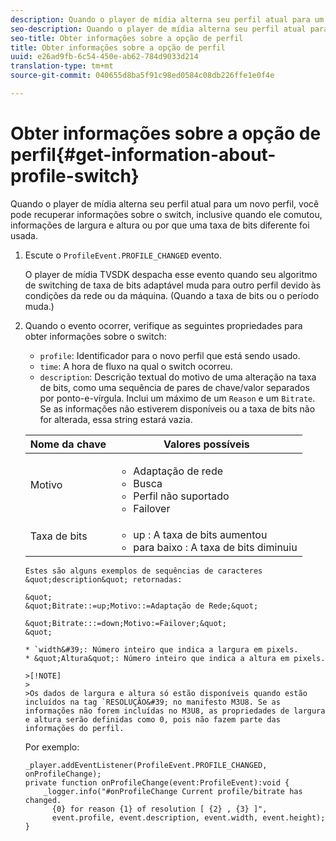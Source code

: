 ```yaml
---
description: Quando o player de mídia alterna seu perfil atual para um novo perfil, você pode recuperar informações sobre o switch, inclusive quando ele comutou, informações de largura e altura ou por que uma taxa de bits diferente foi usada.
seo-description: Quando o player de mídia alterna seu perfil atual para um novo perfil, você pode recuperar informações sobre o switch, inclusive quando ele comutou, informações de largura e altura ou por que uma taxa de bits diferente foi usada.
seo-title: Obter informações sobre a opção de perfil
title: Obter informações sobre a opção de perfil
uuid: e26ad9fb-6c54-450e-ab62-784d9033d214
translation-type: tm+mt
source-git-commit: 040655d8ba5f91c98ed0584c08db226ffe1e0f4e

---
```



# Obter informações sobre a opção de perfil{#get-information-about-profile-switch}

Quando o player de mídia alterna seu perfil atual para um novo perfil, você pode recuperar informações sobre o switch, inclusive quando ele comutou, informações de largura e altura ou por que uma taxa de bits diferente foi usada.

1. Escute o `ProfileEvent.PROFILE_CHANGED` evento.

   O player de mídia TVSDK despacha esse evento quando seu algoritmo de switching de taxa de bits adaptável muda para outro perfil devido às condições da rede ou da máquina. (Quando a taxa de bits ou o período muda.)
1. Quando o evento ocorrer, verifique as seguintes propriedades para obter informações sobre o switch:

   * `profile`: Identificador para o novo perfil que está sendo usado.
   * `time`: A hora de fluxo na qual o switch ocorreu.
   * `description`: Descrição textual do motivo de uma alteração na taxa de bits, como uma sequência de pares de chave/valor separados por ponto-e-vírgula. Inclui um máximo de um `Reason` e um `Bitrate`. Se as informações não estiverem disponíveis ou a taxa de bits não for alterada, essa string estará vazia.
   <table id="table_E400FD9C57FF40CBAC14AF6847CD8301"> 
    <thead> 
      <tr> 
      <th colname="col1" class="entry"> Nome da chave </th> 
      <th colname="col2" class="entry"> Valores possíveis </th> 
      </tr> 
    </thead>
    <tbody> 
      <tr> 
      <td colname="col1"> <span class="codeph"> Motivo </span> </td> 
      <td colname="col2"> 
       <ul id="ul_37DDE3F297634ED6B47DF5D73F969369"> 
       <li id="li_E374B029E1AF40689D70A9D30E057C5B">Adaptação de rede </li> 
       <li id="li_753862EEF1C9474EA8E20C89F5EF5D8D">Busca </li> 
       <li id="li_EC14923F92CF4D11A47928A8D2DE6D8B">Perfil não suportado </li> 
       <li id="li_695AB4A89C9D4833AF6D8B6424FC912B">Failover </li> 
       </ul> </td> 
      </tr> 
      <tr> 
      <td colname="col1"> <span class="codeph"> Taxa de bits </span> </td> 
      <td colname="col2"> 
       <ul id="ul_1B49BD90A91147359712E1AFD8877E23"> 
       <li id="li_1C8E593C65D34742B14A8D0EAD43E0A9"> <span class="codeph"> up </span>: A taxa de bits aumentou </li> 
       <li id="li_B1A00E3985A849B6855E15CF70D79BB8"> <span class="codeph"> para baixo </span>: A taxa de bits diminuiu </li> 
       </ul> </td> 
      </tr> 
    </tbody>
</table>

    Estes são alguns exemplos de sequências de caracteres &quot;description&quot; retornadas:
    
    &quot;
    &quot;Bitrate::=up;Motivo::=Adaptação de Rede;&quot;
    
    &quot;Bitrate:::=down;Motivo:=Failover;&quot;
    &quot;
    
    * `width&#39;: Número inteiro que indica a largura em pixels.
    * &quot;Altura&quot;: Número inteiro que indica a altura em pixels.
    
    >[!NOTE]
    >
    >Os dados de largura e altura só estão disponíveis quando estão incluídos na tag `RESOLUÇÃO&#39; no manifesto M3U8. Se as informações não forem incluídas no M3U8, as propriedades de largura e altura serão definidas como 0, pois não fazem parte das informações do perfil.

<!--<a id="example_A713D420AE2E4E3CB7B78C6BC732BE90"></a>-->

Por exemplo:

```
_player.addEventListener(ProfileEvent.PROFILE_CHANGED, onProfileChange); 
private function onProfileChange(event:ProfileEvent):void { 
    _logger.info("#onProfileChange Current profile/bitrate has changed.  
      {0} for reason {1} of resolution [ {2} , {3} ]",  
      event.profile, event.description, event.width, event.height); 
}
```
